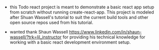 - this Todo react project is meant to demonstrate a basic react app setup from scratch without running create-react-app. This project is modeled after Shuan Wassell's tutorial to suit the current build tools and other open source repos used from his tutorial.

- wanted thank Shaun Wassell https://www.linkedin.com/in/shaun-wassell/?trk=lil_instructor for providing his technical knowledge for working with a basic react development environment setup.
